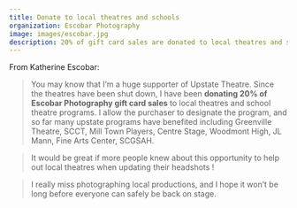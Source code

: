 ```yaml
---
title: Donate to local theatres and schools
organization: Escobar Photography
image: images/escobar.jpg
description: 20% of gift card sales are donated to local theatres and school theatre programs.
---
```


From Katherine Escobar: 

> You may know that I’m a huge supporter of Upstate Theatre. Since the theatres have been shut down, I have been **donating 20% of Escobar Photography gift card sales** to local theatres and school theatre programs. I allow the purchaser to designate the program, and so far many upstate programs have benefited including Greenville Theatre, SCCT, Mill Town Players, Centre Stage, Woodmont High, JL Mann, Fine Arts Center, SCGSAH.

> It would be great if more people knew about this opportunity to help out local theatres when updating their headshots ! 

> I really miss photographing local productions, and I hope it won’t be long before everyone can safely be back on stage.
